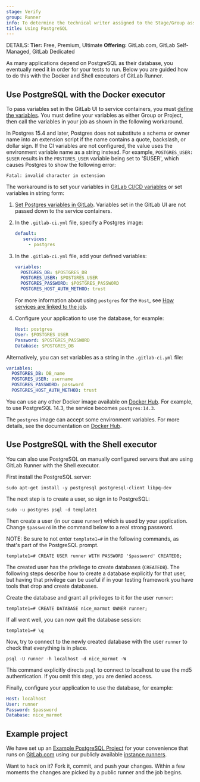 ```yaml
---
stage: Verify
group: Runner
info: To determine the technical writer assigned to the Stage/Group associated with this page, see https://handbook.gitlab.com/handbook/product/ux/technical-writing/#assignments
title: Using PostgreSQL
---
```


DETAILS:
**Tier:** Free, Premium, Ultimate
**Offering:** GitLab.com, GitLab Self-Managed, GitLab Dedicated

As many applications depend on PostgreSQL as their database, you
eventually need it in order for your tests to run. Below you are guided how to
do this with the Docker and Shell executors of GitLab Runner.

## Use PostgreSQL with the Docker executor

To pass variables set in the GitLab UI to service containers, you must [define the variables](../variables/_index.md#define-a-cicd-variable-in-the-ui).
You must define your variables as either Group or Project, then call the variables in your job as shown in the following workaround.

In Postgres 15.4 and later, Postgres does not substitute a schema or owner name into an extension script if the name contains a quote, backslash, or dollar sign.
If the CI variables are not configured, the value uses the environment variable name as a string instead. For example, `POSTGRES_USER: $USER` results in the
`POSTGRES_USER` variable being set to '$USER', which causes Postgres to show the following error:

```shell
Fatal: invalid character in extension
```

The workaround is to set your variables in [GitLab CI/CD variables](../variables/_index.md) or set variables in string form:

1. [Set Postgres variables in GitLab](../variables/_index.md#for-a-project). Variables set in the GitLab UI are not passed down to the service containers.

1. In the `.gitlab-ci.yml` file, specify a Postgres image:

   ```yaml
   default:
      services:
        - postgres
   ```

1. In the `.gitlab-ci.yml` file, add your defined variables:

   ```yaml
   variables:
     POSTGRES_DB: $POSTGRES_DB
     POSTGRES_USER: $POSTGRES_USER
     POSTGRES_PASSWORD: $POSTGRES_PASSWORD
     POSTGRES_HOST_AUTH_METHOD: trust
   ```

   For more information about using `postgres` for the `Host`, see [How services are linked to the job](../services/_index.md#how-services-are-linked-to-the-job).

1. Configure your application to use the database, for example:

   ```yaml
   Host: postgres
   User: $POSTGRES_USER
   Password: $POSTGRES_PASSWORD
   Database: $POSTGRES_DB
   ```

Alternatively, you can set variables as a string in the `.gitlab-ci.yml` file:

```yaml
variables:
  POSTGRES_DB: DB_name
  POSTGRES_USER: username
  POSTGRES_PASSWORD: password
  POSTGRES_HOST_AUTH_METHOD: trust
```

You can use any other Docker image available on [Docker Hub](https://hub.docker.com/_/postgres).
For example, to use PostgreSQL 14.3, the service becomes `postgres:14.3`.

The `postgres` image can accept some environment variables. For more details,
see the documentation on [Docker Hub](https://hub.docker.com/_/postgres).

## Use PostgreSQL with the Shell executor

You can also use PostgreSQL on manually configured servers that are using
GitLab Runner with the Shell executor.

First install the PostgreSQL server:

```shell
sudo apt-get install -y postgresql postgresql-client libpq-dev
```

The next step is to create a user, so sign in to PostgreSQL:

```shell
sudo -u postgres psql -d template1
```

Then create a user (in our case `runner`) which is used by your
application. Change `$password` in the command below to a real strong password.

NOTE:
Be sure to not enter `template1=#` in the following commands, as that's part of
the PostgreSQL prompt.

```shell
template1=# CREATE USER runner WITH PASSWORD '$password' CREATEDB;
```

The created user has the privilege to create databases (`CREATEDB`). The
following steps describe how to create a database explicitly for that user, but
having that privilege can be useful if in your testing framework you have tools
that drop and create databases.

Create the database and grant all privileges to it for the user `runner`:

```shell
template1=# CREATE DATABASE nice_marmot OWNER runner;
```

If all went well, you can now quit the database session:

```shell
template1=# \q
```

Now, try to connect to the newly created database with the user `runner` to
check that everything is in place.

```shell
psql -U runner -h localhost -d nice_marmot -W
```

This command explicitly directs `psql` to connect to localhost to use the md5
authentication. If you omit this step, you are denied access.

Finally, configure your application to use the database, for example:

```yaml
Host: localhost
User: runner
Password: $password
Database: nice_marmot
```

## Example project

We have set up an [Example PostgreSQL Project](https://gitlab.com/gitlab-examples/postgres) for your
convenience that runs on [GitLab.com](https://gitlab.com) using our publicly
available [instance runners](../runners/_index.md).

Want to hack on it? Fork it, commit, and push your changes. Within a few
moments the changes are picked by a public runner and the job begins.
